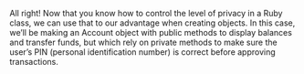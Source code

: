 All right! Now that you know how to control the level of privacy in a Ruby class, we can use that to our advantage when creating objects. In this case, we’ll be making an Account object with public methods to display balances and transfer funds, but which rely on private methods to make sure the user’s PIN (personal identification number) is correct before approving transactions.